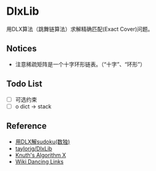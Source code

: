 # DlxLib

用DLX算法（跳舞链算法）求解精确匹配(Exact Cover)问题。

## Notices

- 注意稀疏矩阵是一个十字环形链表。（“十字”、“环形”）

## Todo List

-[ ] 可选约束
-[ ] o dict -> stack

## Reference

- [用DLX解sudoku(数独)](http://blog.gssxgss.me/use-dlx-to-solve-sudoku-1/)
- [taylorjg/DlxLib](https://github.com/taylorjg/DlxLib)
- [Knuth's Algorithm X](https://en.wikipedia.org/wiki/Knuth%27s_Algorithm_X)
- [Wiki Dancing Links](https://en.wikipedia.org/wiki/Dancing_Links)